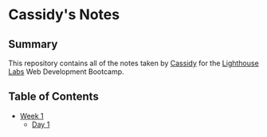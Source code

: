 # Cassidy's Notes

## Summary

This repository contains all of the notes taken by [Cassidy](https://github.com/cassidyq) for the [Lighthouse Labs](https://www.lighthouselabs.ca/) Web Development Bootcamp.

## Table of Contents

  * [Week 1](/Week_1)
    * [Day 1](/Week_1/Day_1)
